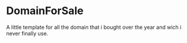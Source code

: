 # DomainForSale

A little template for all the domain that i bought over the year and wich i never finally use.